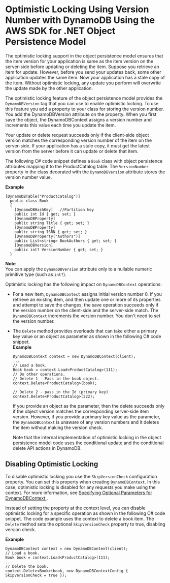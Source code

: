# Optimistic Locking Using Version Number with DynamoDB Using the AWS SDK for \.NET Object Persistence Model<a name="DynamoDBContext.VersionSupport"></a>

The optimistic locking support in the object persistence model ensures that the item version for your application is same as the item version on the server\-side before updating or deleting the item\. Suppose you retrieve an item for update\. However, before you send your updates back, some other application updates the same item\. Now your application has a stale copy of the item\. Without optimistic locking, any update you perform will overwrite the update made by the other application\. 

The optimistic locking feature of the object persistence model provides the `DynamoDBVersion` tag that you can use to enable optimistic locking\. To use this feature you add a property to your class for storing the version number\. You add the DynamoDBVersion attribute on the property\. When you first save the object, the DynamoDBContext assigns a version number and increments this value each time you update the item\. 

Your update or delete request succeeds only if the client\-side object version matches the corresponding version number of the item on the server\-side\. If your application has a stale copy, it must get the latest version from the server before it can update or delete that item\.

The following C\# code snippet defines a `Book` class with object persistence attributes mapping it to the ProductCatalog table\. The `VersionNumber` property in the class decorated with the `DynamoDBVersion` attribute stores the version number value\.

**Example**  

```
[DynamoDBTable("ProductCatalog")]
  public class Book
  {
    [DynamoDBHashKey]   //Partition key
    public int Id { get; set; }
    [DynamoDBProperty]
    public string Title { get; set; }
    [DynamoDBProperty]
    public string ISBN { get; set; }
    [DynamoDBProperty("Authors")]     
    public List<string> BookAuthors { get; set; }
    [DynamoDBVersion]
    public int? VersionNumber { get; set; }
  }
```

**Note**  
You can apply the `DynamoDBVersion` attribute only to a nullable numeric primitive type \(such as `int?`\)\. 

Optimistic locking has the following impact on `DynamoDBContext` operations:
+ For a new item, `DynamoDBContext` assigns initial version number 0\. If you retrieve an existing item, and then update one or more of its properties and attempt to save the changes, the save operation succeeds only if the version number on the client\-side and the server\-side match\. The `DynamoDBContext` increments the version number\. You don't need to set the version number\.
+ The `Delete` method provides overloads that can take either a primary key value or an object as parameter as shown in the following C\# code snippet\.  
**Example**  

  ```
  DynamoDBContext context = new DynamoDBContext(client);
  ...
  // Load a book.
  Book book = context.Load<ProductCatalog>(111);
  // Do other operations.
  // Delete 1 - Pass in the book object.
  context.Delete<ProductCatalog>(book);
  
  // Delete 2 - pass in the Id (primary key)
  context.Delete<ProductCatalog>(222);
  ```

  If you provide an object as the parameter, then the delete succeeds only if the object version matches the corresponding server\-side item version\. However, if you provide a primary key value as the parameter, the `DynamoDBContext` is unaware of any version numbers and it deletes the item without making the version check\. 

  Note that the internal implementation of optimistic locking in the object persistence model code uses the conditional update and the conditional delete API actions in DynamoDB\.

## Disabling Optimistic Locking<a name="DotNetDynamoDBContext.DisablingOptimisticLocking"></a>

To disable optimistic locking you use the `SkipVersionCheck` configuration property\. You can set this property when creating `DynamoDBContext`\. In this case, optimistic locking is disabled for any requests you make using the context\. For more information, see [Specifying Optional Parameters for DynamoDBContext ](DotNetDynamoDBContext.md#OptionalConfigParams)\. 

Instead of setting the property at the context level, you can disable optimistic locking for a specific operation as shown in the following C\# code snippet\. The code example uses the context to delete a book item\. The `Delete` method sets the optional `SkipVersionCheck` property to true, disabling version check\. 

**Example**  

```
DynamoDBContext context = new DynamoDBContext(client);
// Load a book.
Book book = context.Load<ProductCatalog>(111);
...
// Delete the book.
context.Delete<Book>(book, new DynamoDBContextConfig { SkipVersionCheck = true });
```